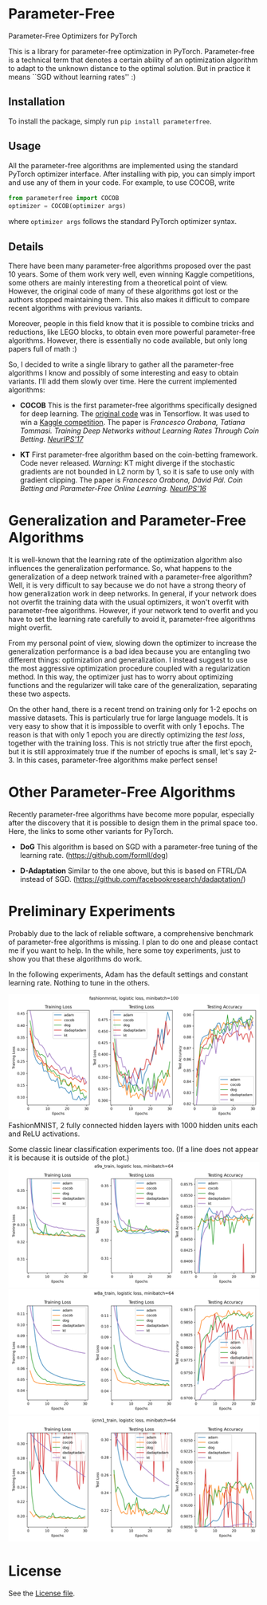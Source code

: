# Parameter-Free
Parameter-Free Optimizers for PyTorch

This is a library for parameter-free optimization in PyTorch. Parameter-free is a technical term that denotes a certain ability of an optimization algorithm to adapt to the unknown distance to the optimal solution. But in practice it means ``SGD without learning rates'' :)

## Installation
To install the package, simply run `pip install parameterfree`.

## Usage
All the parameter-free algorithms are implemented using the standard PyTorch optimizer interface. After installing with pip, you can simply import and use any of them in your code. For example, to use COCOB, write
```python
from parameterfree import COCOB
optimizer = COCOB(optimizer args)
```
where `optimizer args` follows the standard PyTorch optimizer syntax. 

## Details

There have been many parameter-free algorithms proposed over the past 10 years.
Some of them work very well, even winning Kaggle competitions, some others are mainly interesting from a theoretical point of view.
However, the original code of many of these algorithms got lost or the authors stopped maintaining them.
This also makes it difficult to compare recent algorithms with previous variants.

Moreover, people in this field know that it is possible to combine tricks and reductions, like LEGO blocks, to obtain even more powerful parameter-free algorithms. However, there is essentially no code available, but only long papers full of math :)

So, I decided to write a single library to gather all the parameter-free algorithms I know and possibly of some interesting and easy to obtain variants.
I'll add them slowly over time.
Here the current implemented algorithms:

- **COCOB** This is the first parameter-free algorithms specifically designed for deep learning. The [original code](https://github.com/bremen79/cocob) was in Tensorflow. It was used to win a [Kaggle competition](https://github.com/Arturus/kaggle-web-traffic/tree/master). The paper is 
*Francesco Orabona, Tatiana Tommasi. Training Deep Networks without Learning Rates Through Coin Betting.
 [NeurIPS'17](https://arxiv.org/abs/1705.07795)*

- **KT** First parameter-free algorithm based on the coin-betting framework. Code never released. *Warning:* KT might diverge if the stochastic gradients are not bounded in L2 norm by 1, so it is safe to use only with gradient clipping. The paper is 
*Francesco Orabona, Dávid Pál. Coin Betting and Parameter-Free Online Learning.
 [NeurIPS'16](https://arxiv.org/abs/1602.04128)*

# Generalization and Parameter-Free Algorithms

It is well-known that the learning rate of the optimization algorithm also influences the generalization performance. So, what happens to the generalization of a deep network trained with a parameter-free algorithm? Well, it is very difficult to say because we do not have a strong theory of how generalization work in deep networks. In general, if your network does not overfit the training data with the usual optimizers, it won't overfit with parameter-free algorithms. However, if your network tend to overfit and you have to set the learning rate carefully to avoid it, parameter-free algorithms might overfit.

From my personal point of view, slowing down the optimizer to increase the generalization performance is a bad idea because you are entangling two different things: optimization and generalization. I instead suggest to use the most aggressive optimization procedure coupled with a regularization method. In this way, the optimizer just has to worry about optimizing functions and the regularizer will take care of the generalization, separating these two aspects.

On the other hand, there is a recent trend on training only for 1-2 epochs on massive datasets. This is particularly true for large language models. It is very easy to show that it is impossible to overfit with only 1 epochs. The reason is that with only 1 epoch you are directly optimizing the *test loss*, together with the training loss. This is not strictly true after the first epoch, but it is still approximately true if the number of epochs is small, let's say 2-3. In this cases, parameter-free algorithms make perfect sense!
 
# Other Parameter-Free Algorithms

Recently parameter-free algorithms have become more popular, especially after the discovery that it is possible to design them in the primal space too.
Here, the links to some other variants for PyTorch.

- **DoG** This algorithm is based on SGD with a parameter-free tuning of the learning rate. (https://github.com/formll/dog)

- **D-Adaptation** Similar to the one above, but this is based on FTRL/DA instead of SGD. (https://github.com/facebookresearch/dadaptation/)
 
# Preliminary Experiments

Probably due to the lack of reliable software, a comprehensive benchmark of parameter-free algorithms is missing. I plan to do one and please contact me if you want to help. In the while, here some toy experiments, just to show you that these algorithms do work.

In the following experiments, Adam has the default settings and constant learning rate. Nothing to tune in the others.

![vision](figures/fashionmnist.png)
FashionMNIST, 2 fully connected hidden layers with 1000 hidden units each and ReLU activations. 

Some classic linear classification experiments too. (If a line does not appear it is because it is outside of the plot.)
![vision](figures/a9a.png)
![vision](figures/w8a.png)
![vision](figures/ijcnn1.png)

# License
See the [License file](/LICENSE).
